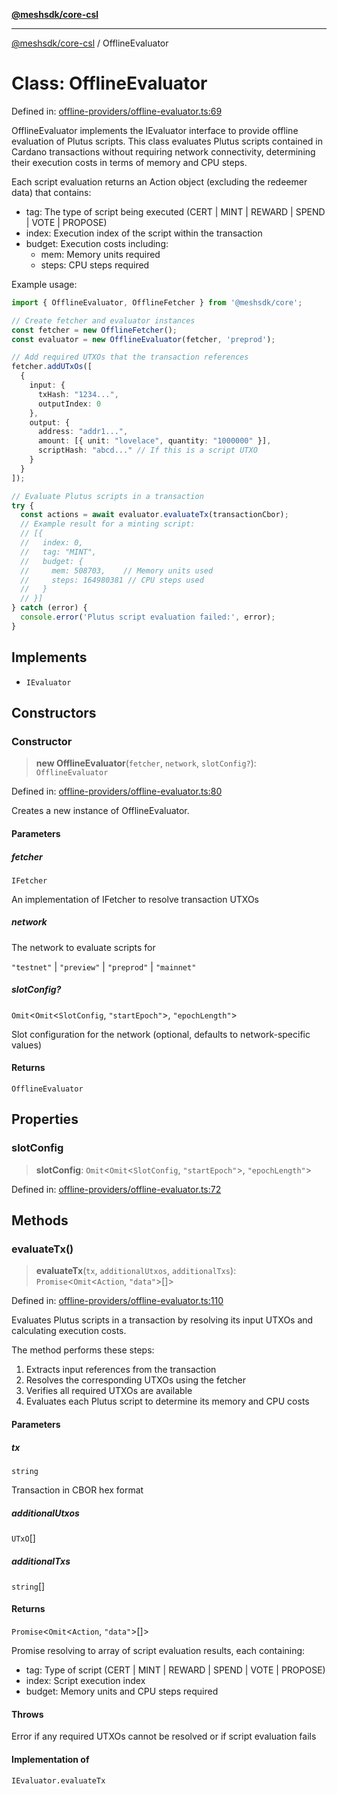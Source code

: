 [**@meshsdk/core-csl**](../README.md)

***

[@meshsdk/core-csl](../globals.md) / OfflineEvaluator

# Class: OfflineEvaluator

Defined in: [offline-providers/offline-evaluator.ts:69](https://github.com/MeshJS/mesh/blob/1abde1553cbd7cf2cf4e40197fc0de9e4a7d0f49/packages/mesh-core-csl/src/offline-providers/offline-evaluator.ts#L69)

OfflineEvaluator implements the IEvaluator interface to provide offline evaluation of Plutus scripts.
This class evaluates Plutus scripts contained in Cardano transactions without requiring network connectivity,
determining their execution costs in terms of memory and CPU steps.

Each script evaluation returns an Action object (excluding the redeemer data) that contains:
- tag: The type of script being executed (CERT | MINT | REWARD | SPEND | VOTE | PROPOSE)
- index: Execution index of the script within the transaction
- budget: Execution costs including:
  - mem: Memory units required
  - steps: CPU steps required

Example usage:
```typescript
import { OfflineEvaluator, OfflineFetcher } from '@meshsdk/core';

// Create fetcher and evaluator instances
const fetcher = new OfflineFetcher();
const evaluator = new OfflineEvaluator(fetcher, 'preprod');

// Add required UTXOs that the transaction references
fetcher.addUTxOs([
  {
    input: {
      txHash: "1234...",
      outputIndex: 0
    },
    output: {
      address: "addr1...",
      amount: [{ unit: "lovelace", quantity: "1000000" }],
      scriptHash: "abcd..." // If this is a script UTXO
    }
  }
]);

// Evaluate Plutus scripts in a transaction
try {
  const actions = await evaluator.evaluateTx(transactionCbor);
  // Example result for a minting script:
  // [{
  //   index: 0,
  //   tag: "MINT",
  //   budget: {
  //     mem: 508703,    // Memory units used
  //     steps: 164980381 // CPU steps used
  //   }
  // }]
} catch (error) {
  console.error('Plutus script evaluation failed:', error);
}
```

## Implements

- `IEvaluator`

## Constructors

### Constructor

> **new OfflineEvaluator**(`fetcher`, `network`, `slotConfig?`): `OfflineEvaluator`

Defined in: [offline-providers/offline-evaluator.ts:80](https://github.com/MeshJS/mesh/blob/1abde1553cbd7cf2cf4e40197fc0de9e4a7d0f49/packages/mesh-core-csl/src/offline-providers/offline-evaluator.ts#L80)

Creates a new instance of OfflineEvaluator.

#### Parameters

##### fetcher

`IFetcher`

An implementation of IFetcher to resolve transaction UTXOs

##### network

The network to evaluate scripts for

`"testnet"` | `"preview"` | `"preprod"` | `"mainnet"`

##### slotConfig?

`Omit`\<`Omit`\<`SlotConfig`, `"startEpoch"`\>, `"epochLength"`\>

Slot configuration for the network (optional, defaults to network-specific values)

#### Returns

`OfflineEvaluator`

## Properties

### slotConfig

> **slotConfig**: `Omit`\<`Omit`\<`SlotConfig`, `"startEpoch"`\>, `"epochLength"`\>

Defined in: [offline-providers/offline-evaluator.ts:72](https://github.com/MeshJS/mesh/blob/1abde1553cbd7cf2cf4e40197fc0de9e4a7d0f49/packages/mesh-core-csl/src/offline-providers/offline-evaluator.ts#L72)

## Methods

### evaluateTx()

> **evaluateTx**(`tx`, `additionalUtxos`, `additionalTxs`): `Promise`\<`Omit`\<`Action`, `"data"`\>[]\>

Defined in: [offline-providers/offline-evaluator.ts:110](https://github.com/MeshJS/mesh/blob/1abde1553cbd7cf2cf4e40197fc0de9e4a7d0f49/packages/mesh-core-csl/src/offline-providers/offline-evaluator.ts#L110)

Evaluates Plutus scripts in a transaction by resolving its input UTXOs and calculating execution costs.

The method performs these steps:
1. Extracts input references from the transaction
2. Resolves the corresponding UTXOs using the fetcher
3. Verifies all required UTXOs are available
4. Evaluates each Plutus script to determine its memory and CPU costs

#### Parameters

##### tx

`string`

Transaction in CBOR hex format

##### additionalUtxos

`UTxO`[]

##### additionalTxs

`string`[]

#### Returns

`Promise`\<`Omit`\<`Action`, `"data"`\>[]\>

Promise resolving to array of script evaluation results, each containing:
  - tag: Type of script (CERT | MINT | REWARD | SPEND | VOTE | PROPOSE)
  - index: Script execution index
  - budget: Memory units and CPU steps required

#### Throws

Error if any required UTXOs cannot be resolved or if script evaluation fails

#### Implementation of

`IEvaluator.evaluateTx`
